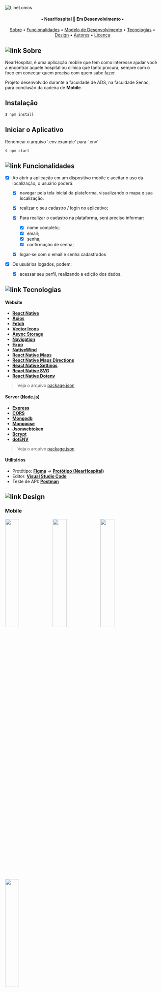 ![LineLumos](https://user-images.githubusercontent.com/102249811/184333446-af70cbe1-6a10-4a60-b529-7a764871b8dd.png)

<h4 align="center"> 
	• NearHospital 🤝 Em Desenvolvimento •
</h4>

<p align="center">
 <a href="#-Sobre">Sobre</a> •
 <a href="#-Funcionalidades">Funcionalidades</a> •
 <a href="#-Modelo-de-Desenvolvimento">Modelo de Desenvolvimento</a> • 
 <a href="#-Tecnologias">Tecnologias</a> • 
 <a href="#-Design">Design</a> • 
 <a href="#-Autores">Autores</a> • 
 <a href="#-Licença">Licença</a>
</p>


## ![link](https://user-images.githubusercontent.com/102249811/184334676-ed902c74-e1fc-44a8-828b-4c3eb1490767.png) Sobre

NearHospital, é uma aplicação mobile que tem como interesse ajudar você a encontrar aquele hospital ou clínica que tanto procura, sempre com o foco em conectar quem precisa com quem sabe fazer.

Projeto desenvolvido durante a faculdade de ADS, na faculdade Senac, para conclusão da cadeira de **Mobile**.

## Instalação

```bash
$ npm install
```

## Iniciar o Aplicativo

Renomear o arquivo '.env.example' para '.env'

```bash
$ npm start
```

## ![link](https://user-images.githubusercontent.com/102249811/184334676-ed902c74-e1fc-44a8-828b-4c3eb1490767.png) Funcionalidades

- [x] Ao abrir a aplicação em um dispositivo mobile e aceitar o uso da localização, o usuário poderá:
	  
   - [x] navegar pela tela inicial da plataforma, visualizando o mapa e sua localização.
   - [x] realizar o seu cadastro / login no aplicativo; 
 
   - [x] Para realizar o cadastro na plataforma, será preciso informar: 
   
      - [x] nome completo;
      - [x] email;
      - [x] senha;
      - [x] confirmação de senha;
      
   - [x] logar-se com o email e senha cadastrados

- [x] Os usuários logados, podem:

  - [x] acessar seu perfil, realizando a edição dos dados.

## ![link](https://user-images.githubusercontent.com/102249811/184334676-ed902c74-e1fc-44a8-828b-4c3eb1490767.png) Tecnologias

#### **Website**  
-   **[React Native](https://reactnative.dev/)**
-   **[Axios](https://github.com/axios/axios)**
-   **[Fetch](https://github.com/allaboutapps/Fetch)**
-   **[Vector Icons](https://github.com/expo/vector-icons)**
-   **[Async Storage](https://docs.expo.dev/versions/latest/sdk/async-storage/)**
-   **[Navigation](https://reactnavigation.org/)**
-   **[Expo](https://expo.dev/)**   
-   **[NativeWind](https://www.nativewind.dev/)**
-   **[React Native Maps](https://github.com/react-native-maps/react-native-maps)**   
-   **[React Native Maps Directions](https://github.com/bramus/react-native-maps-directions)**   
-   **[React Native Settings](https://www.npmjs.com/package/react-native-settings)**   
-   **[React Native SVG](https://github.com/software-mansion/react-native-svg/blob/main/USAGE.md)**   
-   **[React Native Dotenv](https://github.com/zetachang/react-native-dotenv)**   


> Veja o arquivo  [package.json](https://github.com/dayvsonlsantos/p-near-hospital/blob/main/near-hospital-front/package.json)


#### **Server**  ([Node.js](https://nodejs.org/en/))

-   **[Express](https://expressjs.com/)**
-   **[CORS](https://expressjs.com/en/resources/middleware/cors.html)**
-   **[Mongodb](https://www.mongodb.com/)**
-   **[Mongoose](https://mongoosejs.com/)**
-   **[Jsonwebtoken](https://www.npmjs.com/package/jsonwebtoken)**
-   **[Bcrypt](https://www.npmjs.com/package/bcrypt)**
-   **[dotENV](https://github.com/motdotla/dotenv)**

> Veja o arquivo  [package.json](https://github.com/dayvsonlsantos/p-near-hospital/blob/main/near-hospital-back/package.json)


#### []()**Utilitários**

-   Protótipo:  **[Figma](https://www.figma.com/)**  →  **[Protótipo (NearHospital)](https://www.figma.com/proto/woKFfWRBMESifDzbS9bgx0/NearHospital?page-id=0%3A1&type=design&node-id=2-390&viewport=1104%2C518%2C0.32&t=QnxtsH7Gbvq30bca-1&scaling=scale-down&starting-point-node-id=2%3A390&mode=design)**
-   Editor:  **[Visual Studio Code](https://code.visualstudio.com/)**
-   Teste de API:  **[Postman](https://www.postman.com/)**

## ![link](https://user-images.githubusercontent.com/102249811/184334676-ed902c74-e1fc-44a8-828b-4c3eb1490767.png) Design


### Mobile

<div style="display: inline;">
	<img alt="" src='https://github.com/dayvsonlsantos/p-near-hospital/assets/102249811/049b1cd2-80fc-44fc-a189-5dc777dc76f7' style="width: 30%">
	<img alt="" src='https://github.com/dayvsonlsantos/p-near-hospital/assets/102249811/5ba79a4b-f122-4810-a68e-e06cb30d8f05' style="width: 30%">
</div>

<div style="display: inline;">
	<img alt="" src='https://github.com/dayvsonlsantos/p-near-hospital/assets/102249811/fd8a762a-3329-45f4-8453-f4cbd2357d02' style="width: 30%">
	<img alt="" src='https://github.com/dayvsonlsantos/p-near-hospital/assets/102249811/4c36766e-2ce8-4d1f-a434-0fbfcbe698ee' style="width: 30%">	
</div>

## ![link](https://user-images.githubusercontent.com/102249811/184334676-ed902c74-e1fc-44a8-828b-4c3eb1490767.png) Autores

<table>
  <tr>
    <td align="center">
      <a href="https://github.com/dayvsonlsantos">
        <img alt="" style="border-radius: 50%;" src="https://avatars.githubusercontent.com/u/102249811?s=400&u=2843e9ff654eb5587f9e6ad6b873fed0b1c0df77&v=4" width="100px;" alt=""/>
        <br />
        <sub><b>Dayvson Lima</b></sub>
   </td>
   
   <td align="center">
      <a href="#">
        <img alt="" style="border-radius: 50%;" src="https://github.com/dayvsonlsantos/p-near-hospital/assets/102249811/a01154cd-50fb-4cad-96e9-c74a1276586b" width="100px;" alt=""/>
        <br />
        <sub><b>Daniel Oliveira</b></sub>
   </td>
   
   <td align="center">
      <a href="#">
        <img alt="" style="border-radius: 50%;" src="https://github.com/dayvsonlsantos/p-near-hospital/assets/102249811/9a9cf70a-7e7b-49b3-9ce1-2cde7671b488" width="100px;" alt=""/>
        <br />
        <sub><b>Reginaldo Alves</b></sub>
   </td>

   <td align="center">
      <a href="#">
        <img alt="" style="border-radius: 50%;" src="https://github.com/dayvsonlsantos/p-near-hospital/assets/102249811/25c7072b-0deb-4f4e-aec4-5253cba93dd4" width="100px;" alt=""/>
        <br />
        <sub><b>Natan Gonçalves</b></sub>
   </td>
   
   <td align="center">
      <a href="#">
        <img alt="" style="border-radius: 50%;" src="https://github.com/dayvsonlsantos/p-near-hospital/assets/102249811/6a860502-91ce-4ff2-8648-56245363c7ba" width="100px;" alt=""/>
        <br />
        <sub><b>Victor Lucas</b></sub>
   </td>
   
 </tr>
   
</table>


## ![link](https://user-images.githubusercontent.com/102249811/184334676-ed902c74-e1fc-44a8-828b-4c3eb1490767.png) Licença

O projeto se encontra sob a licença [GPLv3](https://github.com/dayvsonlsantos/p-near-hospital/blob/main/near-hospital-back/license.md).

Desenvolvido pela equipe NearHospital.

![Line](https://user-images.githubusercontent.com/102249811/184343333-e5ebb9aa-14ea-4f00-87d2-9cf88faf05a5.png)
